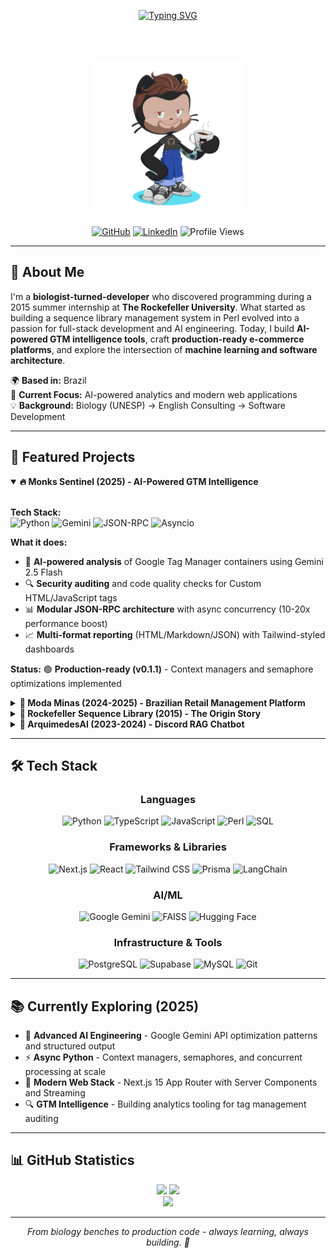 <div align="center">
  
[![Typing SVG](https://readme-typing-svg.demolab.com?font=Fira+Code&size=28&duration=4000&pause=1000&color=F85D7F&center=true&vCenter=true&width=600&height=135&multiline=true&lines=Biologist+turned+Developer+%F0%9F%A7%AC%E2%86%92%F0%9F%92%BB;Building+AI-Powered+Solutions+%F0%9F%A4%96;Full-Stack+%26+GTM+Intelligence+%F0%9F%9A%80)](https://git.io/typing-svg)

<br><br>

<img src="https://github.com/edoardolobl/edoardolobl/raw/main/octocat-1713456924432.png" width="250" alt="Custom Octocat"/>

<br>

[![GitHub](https://img.shields.io/badge/GitHub-edoardolobl-F85D7F?style=for-the-badge&logo=github&logoColor=white&labelColor=1F222E)](https://github.com/edoardolobl)
[![LinkedIn](https://img.shields.io/badge/LinkedIn-Connect-F8D866?style=for-the-badge&logo=linkedin&logoColor=white&labelColor=1F222E)](https://linkedin.com/in/edoardolobl)
![Profile Views](https://komarev.com/ghpvc/?username=edoardolobl&color=F85D7F&style=for-the-badge&label=Profile+Views)

</div>

---

## 👋 About Me

I'm a **biologist-turned-developer** who discovered programming during a 2015 summer internship at **The Rockefeller University**. What started as building a sequence library management system in Perl evolved into a passion for full-stack development and AI engineering. Today, I build **AI-powered GTM intelligence tools**, craft **production-ready e-commerce platforms**, and explore the intersection of **machine learning and software architecture**.

🌍 **Based in:** Brazil  
🎯 **Current Focus:** AI-powered analytics and modern web applications  
💡 **Background:** Biology (UNESP) → English Consulting → Software Development

---

## 🚀 Featured Projects

<details open>
<summary><b>🔥 Monks Sentinel (2025) - AI-Powered GTM Intelligence</b></summary>

<br>

**Tech Stack:**  
![Python](https://img.shields.io/badge/Python-3776AB?style=for-the-badge&logo=python&logoColor=white&labelColor=1F222E)
![Gemini](https://img.shields.io/badge/Gemini_2.5_Flash-8E75B2?style=for-the-badge&logo=google&logoColor=white&labelColor=1F222E)
![JSON-RPC](https://img.shields.io/badge/JSON--RPC-F85D7F?style=for-the-badge&labelColor=1F222E)
![Asyncio](https://img.shields.io/badge/Asyncio-F8D866?style=for-the-badge&labelColor=1F222E)

**What it does:**
- 🤖 **AI-powered analysis** of Google Tag Manager containers using Gemini 2.5 Flash
- 🔍 **Security auditing** and code quality checks for Custom HTML/JavaScript tags
- 📊 **Modular JSON-RPC architecture** with async concurrency (10-20x performance boost)
- 📈 **Multi-format reporting** (HTML/Markdown/JSON) with Tailwind-styled dashboards

**Status:** 🟢 **Production-ready (v0.1.1)** - Context managers and semaphore optimizations implemented

</details>

<details>
<summary><b>🛒 Moda Minas (2024-2025) - Brazilian Retail Management Platform</b></summary>

<br>

**Tech Stack:**  
![Next.js](https://img.shields.io/badge/Next.js_15-000000?style=for-the-badge&logo=next.js&logoColor=white&labelColor=1F222E)
![TypeScript](https://img.shields.io/badge/TypeScript-3178C6?style=for-the-badge&logo=typescript&logoColor=white&labelColor=1F222E)
![Prisma](https://img.shields.io/badge/Prisma-2D3748?style=for-the-badge&logo=prisma&logoColor=white&labelColor=1F222E)
![PostgreSQL](https://img.shields.io/badge/PostgreSQL-4169E1?style=for-the-badge&logo=postgresql&logoColor=white&labelColor=1F222E)
![Supabase](https://img.shields.io/badge/Supabase-3ECF8E?style=for-the-badge&logo=supabase&logoColor=white&labelColor=1F222E)

**What it does:**
- 🏪 **Full-featured POS system** for Brazilian retail with fiscal compliance (CNPJ/CPF, Nota Fiscal)
- 📦 **Inventory management** with FIFO costing and real-time stock tracking
- 📊 **Sales analytics** with barcode scanning and multi-product operations
- 🔐 **Supabase authentication** with role-based access control

**Status:** 🟢 **Production-ready** - Active deployment with real-world usage

</details>

<details>
<summary><b>🧬 Rockefeller Sequence Library (2015) - The Origin Story</b></summary>

<br>

**Tech Stack:**  
![Perl](https://img.shields.io/badge/Perl-39457E?style=for-the-badge&logo=perl&logoColor=white&labelColor=1F222E)
![Catalyst](https://img.shields.io/badge/Catalyst_MVC-F85D7F?style=for-the-badge&labelColor=1F222E)
![MySQL](https://img.shields.io/badge/MySQL-4479A1?style=for-the-badge&logo=mysql&logoColor=white&labelColor=1F222E)

**What it does:**
- 🔬 **Bioinformatics sequence library management** system for The Rockefeller University
- 📚 **Built during summer internship** in Michel Nussenzweig's lab (Laboratory of Molecular Immunology)
- 🎓 **Learned programming from scratch** with mentor Thiago Y. Oliveira
- 🔄 **Refactored in 2025** with modern security practices

**Significance:** This is where it all began - from biology student to developer in one summer. Demonstrates rapid learning ability and foundational understanding of MVC architecture and database design.

</details>

<details>
<summary><b>🤖 ArquimedesAI (2023-2024) - Discord RAG Chatbot</b></summary>

<br>

**Tech Stack:**  
![LangChain](https://img.shields.io/badge/LangChain-1C3C3C?style=for-the-badge&labelColor=1F222E)
![Mistral](https://img.shields.io/badge/Mistral_7B-F8D866?style=for-the-badge&labelColor=1F222E)
![FAISS](https://img.shields.io/badge/FAISS-0467DF?style=for-the-badge&labelColor=1F222E)

**What it does:**
- 💬 Discord chatbot with Retrieval Augmented Generation (RAG)
- 🧠 Powered by Mistral 7B and FAISS vector database
- 📖 Early exploration into AI/ML patterns and LangChain framework

**Status:** 🟡 **Early AI Exploration** - Foundation for current AI engineering work

</details>

---

## 🛠️ Tech Stack

<div align="center">

### Languages
![Python](https://img.shields.io/badge/Python-3776AB?style=for-the-badge&logo=python&logoColor=white&labelColor=1F222E)
![TypeScript](https://img.shields.io/badge/TypeScript-3178C6?style=for-the-badge&logo=typescript&logoColor=white&labelColor=1F222E)
![JavaScript](https://img.shields.io/badge/JavaScript-F7DF1E?style=for-the-badge&logo=javascript&logoColor=black&labelColor=1F222E)
![Perl](https://img.shields.io/badge/Perl-39457E?style=for-the-badge&logo=perl&logoColor=white&labelColor=1F222E)
![SQL](https://img.shields.io/badge/SQL-4479A1?style=for-the-badge&logo=postgresql&logoColor=white&labelColor=1F222E)

### Frameworks & Libraries  
![Next.js](https://img.shields.io/badge/Next.js-000000?style=for-the-badge&logo=next.js&logoColor=white&labelColor=1F222E)
![React](https://img.shields.io/badge/React-61DAFB?style=for-the-badge&logo=react&logoColor=black&labelColor=1F222E)
![Tailwind CSS](https://img.shields.io/badge/Tailwind_CSS-06B6D4?style=for-the-badge&logo=tailwind-css&logoColor=white&labelColor=1F222E)
![Prisma](https://img.shields.io/badge/Prisma-2D3748?style=for-the-badge&logo=prisma&logoColor=white&labelColor=1F222E)
![LangChain](https://img.shields.io/badge/LangChain-1C3C3C?style=for-the-badge&labelColor=1F222E)

### AI/ML
![Google Gemini](https://img.shields.io/badge/Gemini_2.5_Flash-8E75B2?style=for-the-badge&logo=google&logoColor=white&labelColor=1F222E)
![FAISS](https://img.shields.io/badge/FAISS-0467DF?style=for-the-badge&labelColor=1F222E)
![Hugging Face](https://img.shields.io/badge/Hugging_Face-FFD21E?style=for-the-badge&logo=huggingface&logoColor=black&labelColor=1F222E)

### Infrastructure & Tools
![PostgreSQL](https://img.shields.io/badge/PostgreSQL-4169E1?style=for-the-badge&logo=postgresql&logoColor=white&labelColor=1F222E)
![Supabase](https://img.shields.io/badge/Supabase-3ECF8E?style=for-the-badge&logo=supabase&logoColor=white&labelColor=1F222E)
![MySQL](https://img.shields.io/badge/MySQL-4479A1?style=for-the-badge&logo=mysql&logoColor=white&labelColor=1F222E)
![Git](https://img.shields.io/badge/Git-F05032?style=for-the-badge&logo=git&logoColor=white&labelColor=1F222E)

</div>

---

## 📚 Currently Exploring (2025)

- 🧠 **Advanced AI Engineering** - Google Gemini API optimization patterns and structured output
- ⚡ **Async Python** - Context managers, semaphores, and concurrent processing at scale
- 🎨 **Modern Web Stack** - Next.js 15 App Router with Server Components and Streaming
- 🔍 **GTM Intelligence** - Building analytics tooling for tag management auditing

---

## 📊 GitHub Statistics

<div align="center">
  <img height="180em" src="https://github-readme-stats.vercel.app/api?username=edoardolobl&show_icons=true&theme=radical&title_color=F85D7F&text_color=F8D866&bg_color=1F222E&icon_color=F85D7F&border_color=F85D7F"/>
  <img height="180em" src="https://github-readme-stats.vercel.app/api/top-langs/?username=edoardolobl&layout=compact&theme=radical&title_color=F85D7F&text_color=F8D866&bg_color=1F222E&border_color=F85D7F"/>
</div>

<div align="center">
  <img width="800px" src="https://github-readme-activity-graph.vercel.app/graph?username=edoardolobl&bg_color=1F222E&color=F8D866&line=F85D7F&point=F8D866&area=true&area_color=F85D7F"/>
</div>

---

<div align="center">
  <i>From biology benches to production code - always learning, always building. 🚀</i>
</div>
